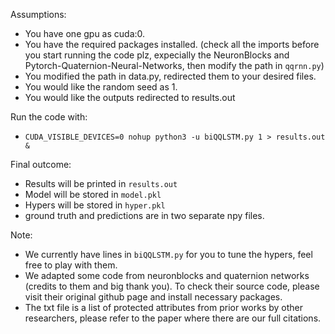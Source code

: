 Assumptions:
 - You have one gpu as cuda:0.
 - You have the required packages installed. (check all the imports before you start running the code plz, expecially the NeuronBlocks and Pytorch-Quaternion-Neural-Networks, then modify the path in ``qqrnn.py``)
 - You modified the path in data.py, redirected them to your desired files.
 - You would like the random seed as 1. 
 - You would like the outputs redirected to results.out

Run the code with:
 - ``CUDA_VISIBLE_DEVICES=0 nohup python3 -u biQQLSTM.py 1 > results.out &``

Final outcome:
 - Results will be printed in ``results.out``
 - Model will be stored in ``model.pkl``
 - Hypers will be stored in ``hyper.pkl``
 - ground truth and predictions are in two separate npy files.

Note:
 - We currently have lines in ``biQQLSTM.py`` for you to tune the hypers, feel free to play with them.
 - We adapted some code from neuronblocks and quaternion networks (credits to them and big thank you). To check their source code, please visit their original github page and install necessary packages.
 - The txt file is a list of protected attributes from prior works by other researchers, please refer to the paper where there are our full citations.
